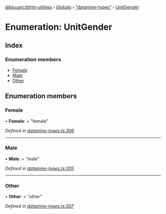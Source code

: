 [@bluuarc/bfmt-utilities](../README.md) › [Globals](../globals.md) › ["datamine-types"](../modules/_datamine_types_.md) › [UnitGender](_datamine_types_.unitgender.md)

# Enumeration: UnitGender

## Index

### Enumeration members

* [Female](_datamine_types_.unitgender.md#female)
* [Male](_datamine_types_.unitgender.md#male)
* [Other](_datamine_types_.unitgender.md#other)

## Enumeration members

###  Female

• **Female**: = "female"

*Defined in [datamine-types.ts:306](https://github.com/BluuArc/bfmt-utilities/blob/51a3629/src/datamine-types.ts#L306)*

___

###  Male

• **Male**: = "male"

*Defined in [datamine-types.ts:305](https://github.com/BluuArc/bfmt-utilities/blob/51a3629/src/datamine-types.ts#L305)*

___

###  Other

• **Other**: = "other"

*Defined in [datamine-types.ts:307](https://github.com/BluuArc/bfmt-utilities/blob/51a3629/src/datamine-types.ts#L307)*
